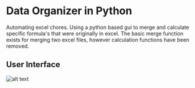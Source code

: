 # Data Organizer in Python
Automating excel chores. Using a python based gui to merge and calculate specific formula's that were originally in excel. The basic merge function exists for merging two excel files, however calculation functions have been removed. 


## User Interface ##

![alt text](https://github.com/as4121/DataOrganizer/blob/master/userinterface.png)

